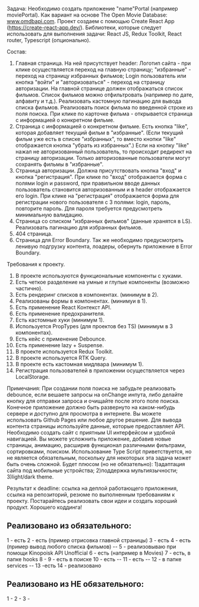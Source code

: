 Задача:
Необходимо создать приложение "name"Portal (например moviePortal). Как вариант на основе The Open Movie Database: www.omdbapi.com.
Проект создаем с помощью Create React App (https://create-react-app.dev/). Библиотеки, которые следует использовать для выполнения задачи:
React JS, Redux Toolkit, React router, Typescript (опционально).

Состав:
1) Главная страница. На ней присутствует header: Логотип сайта - при клике осуществляется переход на главную страницу; "избранные" - переход на страницу избранных фильмов; Login пользователь или кнопка "войти" и "авторизоваться" - переход на страницу авторизации.  На главной странице должен отображаться список фильмов. Список фильмов можно отфильтровать (например по дате, алфавиту и т.д.).
Реализовать кастомную пагинацию для вывода списка фильмов. Реализовать поиск фильма по введенной строке из поля поиска. 
При клике по карточке фильма - открывается страница с информацией о конкретном фильме. 
2) Страница с информацией о конкретном фильме.
Есть кнопка "like", которая добавляет текущий фильм в "избранные". (Если текущий фильм уже есть в списке "избранных", то вместо кнопки "like" отображается кнопка "убрать из избранных".) Если на кнопку "like" нажал не авторизованный пользователь, то происходит редирект на страницу авторизации. Только авторизованные пользователи могут сохранять фильмы в "избранные".
3) Страница авторизации. Должна присутствовать кнопка "вход" и кнопка "регистрация". При клике по "вход" отображается форма с полями login и password, при правильном вводе данных пользователь становится авторизованным и в header отображается его login. При клике на "регистрация" отображается форма для регистрации нового пользователя с 3 полями: login, пароль, повторите пароль. Для пароля требуется предусмотреть минимальную валидацию. 
4) Страница со списком "избранных фильмов" (данные хранятся в LS).
Реализовать пагинацию для избранных фильмов.
5) 404 страница.
6) Страница для Error Boundary.
Так же необходимо предусмотреть ленивую подгрузку контента, лоадеры, обернуть приложение в Error Boundary.

Требования к проекту.
1. В проекте используются функциональные компоненты c хуками.
2. Есть четкое разделение на умные и глупые компоненты (возможно частично).
3. Есть рендеринг списков в компонентах. (минимум в 2).
4. Реализованы формы в компонентах. (минимуи в 1).
5. Есть применение React Контекст API.
6. Есть применение предохранителя.
7. Есть кастомные хуки (минимум 1). 
8. Используется PropTypes (для проектов без TS) (минимум в 3 компонентах).
9. Есть кейс с применение Debounce.
10. Есть применение lazy + Suspense.
11. В проекте используется Redux Toolkit. 
12. В проекте используется RTK Query.
13. В проекте есть кастомная мидлвара (минимум 1).
14. Регистрация пользователей в приложении осуществляется через LocalStorage.

Примечания:
При создании поля поиска не забудьте реализовать debounce, если вешаете запросы на onChange
инпута, либо делайте кнопку для отправки запроса и очищайте после этого поле поиска.
Конечное приложение должно быть развернуто на каком-нибудь сервере и доступно для
просмотра в интернете. Вы можете использовать Github Pages или любое другое решение.
Для вывода контента страницы используйте данные, которые предоставляет API. 
Необходимо создать сайт с приятным UI интерфейсом и удобной навигацией. Вы можете усложнить приложение, добавив новые
страницы, анимацию, расширив функционал различными фильтрами, сортировками, поиском.
Использование Type Script приветствуется, но не является обязательным, поскольку для
некоторых эта задача может быть очень сложной. 
Будет плюсом (но не обязательно): 
1)адаптация сайта под мобильные устройства;
2)поддержка мультиязычности;
3)light/dark theme.

Результат к deadline: ссылка на деплой работающего приложения, ссылка на репозиторий, резюме по выполненным требованиям к проекту.
Постарайтесь реализовать свои идеи и создать хороший продукт. Хорошего коддинга!


## Реализовано из обязательного: 
1 - есть
2 - есть (пример отрисовка главной страницы)
3 - есть
4 - есть (пример вывод любого списка фильмов)
-- 5 - реализовываю при помощи Kinopoisk API Unofficial
6 - есть (например в Movies)
7 - есть, в папке hooks
8 - 
9 - есть в поиске
10 - есть
-- 11 - есть 
-- 12 - в папке services
-- 13 -есть
14 - реализовано

## Реализовано из НЕ обязательного: 
1 - 
2 - 
3 -